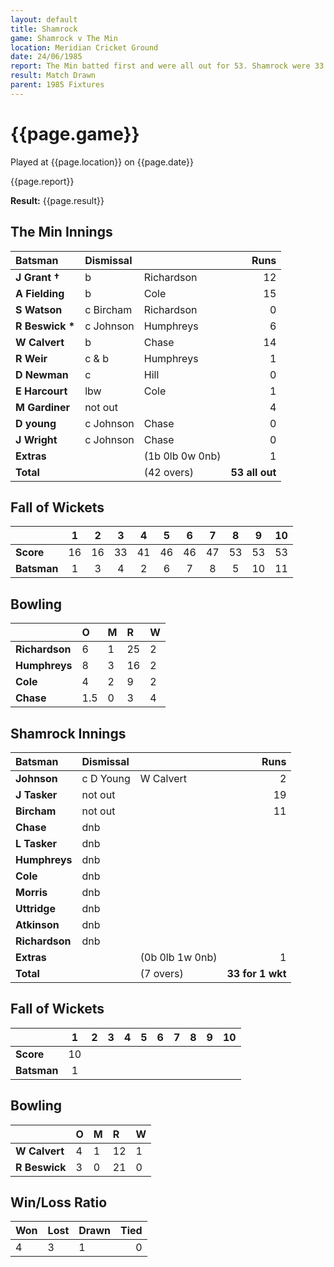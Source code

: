 ```yaml
---
layout: default
title: Shamrock
game: Shamrock v The Min
location: Meridian Cricket Ground
date: 24/06/1985
report: The Min batted first and were all out for 53. Shamrock were 33 for 1 when rain stopped play.
result: Match Drawn
parent: 1985 Fixtures
---
```


# {{page.game}}

Played at {{page.location}} on {{page.date}}

{{page.report}}

**Result:** {{page.result}}

## The Min Innings

| Batsman | Dismissal |  | Runs |
|:---|:---|---|---:|
| **J Grant &#8224;** | b | Richardson | 12 | 
| **A Fielding** | b | Cole | 15 | 
| **S Watson** | c Bircham | Richardson | 0 | 
| **R Beswick &#42;** | c Johnson | Humphreys | 6 | 
| **W Calvert** | b  | Chase | 14 | 
| **R Weir** | c & b | Humphreys | 1 | 
| **D Newman** | c | Hill | 0 | 
| **E Harcourt** | lbw | Cole | 1 | 
| **M Gardiner** | not out |  | 4 | 
| **D young** | c Johnson | Chase | 0 | 
| **J Wright** | c Johnson | Chase | 0 | 
| **Extras** | | (1b 0lb 0w 0nb) | 1 | 
| **Total** | | (42 overs) | **53 all out** | 

## Fall of Wickets

| | 1 | 2 | 3 | 4 | 5 | 6 | 7 | 8 | 9 | 10 |
|---|:---:|:---:|:---:|:---:|:---:|:---:|:---:|:---:|:---:|:---:|
| **Score** | 16 | 16 | 33 | 41 | 46 | 46 | 47 | 53 | 53 | 53 | 
| **Batsman** | 1 | 3 | 4 | 2 | 6 | 7 | 8 | 5 | 10 | 11 | 


## Bowling

| | O | M | R | W |
|---|:---|:---|:---|:---|
| **Richardson** | 6 | 1 | 25 | 2 | 
| **Humphreys** | 8 | 3 | 16 | 2 | 
| **Cole** | 4 | 2 | 9 | 2 | 
| **Chase** | 1.5 | 0 | 3 | 4 | 
 
## Shamrock Innings

| Batsman | Dismissal |  | Runs |
|:---|:---|---|---:|
| **Johnson** | c D Young | W Calvert | 2 | 
| **J Tasker** | not out |  | 19 | 
| **Bircham** | not out |  | 11 | 
| **Chase** | dnb |  |  | 
| **L Tasker** | dnb |  |  | 
| **Humphreys** | dnb |  |  |
| **Cole** | dnb |  |  |
| **Morris** | dnb |  |  | 
| **Uttridge** | dnb |  |  | 
| **Atkinson** | dnb |  |  |
| **Richardson** | dnb |  |  | 
| **Extras** | | (0b 0lb 1w 0nb) | 1 | 
| **Total** | | (7 overs) | **33 for 1 wkt** | 

## Fall of Wickets

| | 1 | 2 | 3 | 4 | 5 | 6 | 7 | 8 | 9 | 10 |
|---|:---:|:---:|:---:|:---:|:---:|:---:|:---:|:---:|:---:|:---:|
| **Score** | 10 |  |  |  |  |  |  |  |  |  |
| **Batsman** | 1 |  |  |  |  |  |  |  |  |  |


## Bowling

| | O | M | R | W |
|---|:---|:---|:---|:---|
| **W Calvert** | 4 | 1 | 12 | 1 | 
| **R Beswick** | 3 | 0 | 21 | 0 | 


## Win/Loss Ratio

| Won | Lost | Drawn | Tied |
|:---|:---|:---|---:|
| 4 | 3 | 1 | 0 |